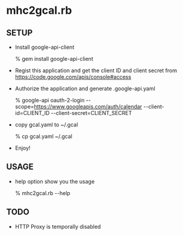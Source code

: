 mhc2gcal.rb
===========

SETUP
-----
* Install google-api-client

    % gem install google-api-client

* Regist this application and get the client ID and client secret from
  https://code.google.com/apis/console#access

* Authorize the application and generate .google-api.yaml

    % google-api oauth-2-login --scope=https://www.googleapis.com/auth/calendar --client-id=CLIENT_ID --client-secret=CLIENT_SECRET

* copy gcal.yaml to ~/.gcal

    % cp gcal.yaml ~/.gcal

* Enjoy!

USAGE
-----
* help option show you the usage

    % mhc2gcal.rb --help

TODO
----
* HTTP Proxy is temporally disabled
